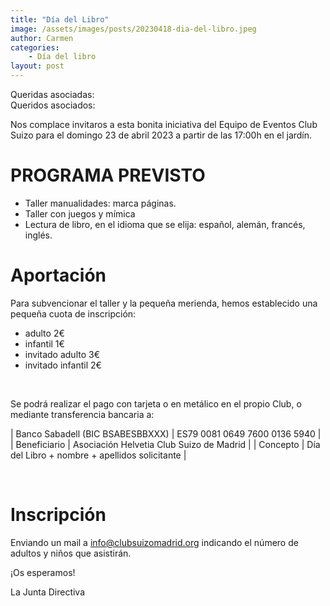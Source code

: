 ```yaml
---
title: "Día del Libro"
image: /assets/images/posts/20230418-dia-del-libro.jpeg
author: Carmen
categories:
    - Día del libro
layout: post
---
```

   

Queridas asociadas:  
Queridos asociados:  
  
Nos complace invitaros a esta bonita iniciativa del Equipo de Eventos Club Suizo para el domingo 23 de abril 2023 a partir de las 17:00h en el jardín.  
   
    
# PROGRAMA PREVISTO
     
* Taller manualidades: marca páginas.
* Taller con juegos y mímica
* Lectura de libro, en el idioma que se elija: español, alemán, francés, inglés.  
  

# Aportación
  
Para subvencionar el taller y la pequeña merienda, hemos establecido una pequeña cuota de inscripción:   
  
* adulto 2€
* infantil 1€
* invitado adulto 3€
* invitado infantil 2€  
  
<br>  
  
Se podrá realizar el pago con tarjeta o en metálico en el propio Club, o mediante transferencia bancaria a:  

     
   | Banco Sabadell (BIC BSABESBBXXX) | ES79 0081 0649 7600 0136 5940 |
   | Beneficiario | Asociación Helvetia Club Suizo de Madrid |
   | Concepto | Día del Libro + nombre + apellidos solicitante |
  
<br>  
    
 
# Inscripción  
   
<!-- <button class="btn btn-danger">PRÓXIMAMENTE...</button> -->

<!--  <iframe src="https://docs.google.com/forms/d/e/1FAIpQLSfEtMW40V_oOrCs9W_OzOatcIMAjTE1h718JoxynZAZkcbg9g/viewform?embedded=true" width="640" height="1459" frameborder="0" marginheight="0" marginwidth="0">Cargando…</iframe>  -->

Enviando un mail a [info@clubsuizomadrid.org](mailto:info@clubsuizomadrid.org) indicando el número de adultos y niños que asistirán.  

     
¡Os esperamos!  
  
La Junta Directiva   
   
   
